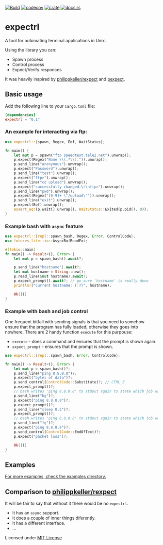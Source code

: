 [![Build](https://github.com/zhiburt/expectrl/actions/workflows/ci.yml/badge.svg)](https://github.com/zhiburt/expectrl/actions/workflows/ci.yml)
[![codecov](https://codecov.io/gh/zhiburt/expectrl/branch/main/graph/badge.svg?token=QBQLAT904B)](https://codecov.io/gh/zhiburt/expectrl)
[![crate](https://img.shields.io/crates/v/expectrl)](https://crates.io/crates/expectrl)
[![docs.rs](https://img.shields.io/docsrs/expectrl?color=blue)](https://docs.rs/expectrl/0.1.0/expectrl/)

# expectrl

A tool for automating terminal applications in Unix.

Using the library you can:

- Spawn process
- Control process
- Expect/Verify responces

It was heavily inspired by [philippkeller/rexpect](https://github.com/philippkeller/rexpect) and [pexpect](https://pexpect.readthedocs.io/en/stable/overview.html).

## Basic usage

Add the following line to your `Cargo.toml` file:

```toml
[dependencies]
expectrl = "0.1"
```

### An example for interacting via ftp:

```rust
use expectrl::{spawn, Regex, Eof, WaitStatus};

fn main() {
    let mut p = spawn("ftp speedtest.tele2.net").unwrap();
    p.expect(Regex("Name \\(.*\\):")).unwrap();
    p.send_line("anonymous").unwrap();
    p.expect("Password").unwrap();
    p.send_line("test").unwrap();
    p.expect("ftp>").unwrap();
    p.send_line("cd upload").unwrap();
    p.expect("successfully changed.\r\nftp>").unwrap();
    p.send_line("pwd").unwrap();
    p.expect(Regex("[0-9]+ \"/upload\"")).unwrap();
    p.send_line("exit").unwrap();
    p.expect(Eof).unwrap();
    assert_eq!(p.wait().unwrap(), WaitStatus::Exited(p.pid(), 0));
}
```

### Example bash with `async` feature

```rust
use expectrl::{repl::spawn_bash, Regex, Error, ControlCode};
use futures_lite::io::AsyncBufReadExt;

#[tokio::main]
fn main() -> Result<(), Error> {
    let mut p = spawn_bash().await?;

    p.send_line("hostname").await?;
    let mut hostname = String::new();
    p.read_line(&mut hostname).await?;
    p.expect_prompt().await?; // go sure `hostname` is really done
    println!("Current hostname: {:?}", hostname);

    Ok(())
}
```

### Example with bash and job control

One frequent bitfall with sending signals is that you need
to somehow ensure that the program has fully loaded, otherwise they
goes into nowhere. There are 2 handy function `execute` for this purpouse:

- `execute` - does a command and ensures that the prompt is shown again.
- `expect_prompt` - ensures that the prompt is shown.

```rust
use expectrl::{repl::spawn_bash, Error, ControlCode};

fn main() -> Result<(), Error> {
    let mut p = spawn_bash()?;
    p.send_line("ping 8.8.8.8")?;
    p.expect("bytes of data")?;
    p.send_control(ControlCode::Substitute)?; // CTRL_Z
    p.expect_prompt()?;
    // bash writes 'ping 8.8.8.8' to stdout again to state which job was put into background
    p.send_line("bg")?;
    p.expect("ping 8.8.8.8")?;
    p.expect_prompt()?;
    p.send_line("sleep 0.5")?;
    p.expect_prompt()?;
    // bash writes 'ping 8.8.8.8' to stdout again to state which job was put into foreground
    p.send_line("fg")?;
    p.expect("ping 8.8.8.8")?;
    p.send_control(ControlCode::EndOfText)?;
    p.expect("packet loss")?;

    Ok(())
}
```

## Examples

[For more examples, check the examples directory.](https://github.com/zhiburt/expectrl/tree/main/examples)

## Comparison to [philippkeller/rexpect](https://github.com/philippkeller/rexpect)

It will be fair to say that without it there would be no `expectrl`.

- It has an `async` support.
- It does a couple of inner things diferently.
- It has a different interface.
- ...

Licensed under [MIT License](LICENSE)
